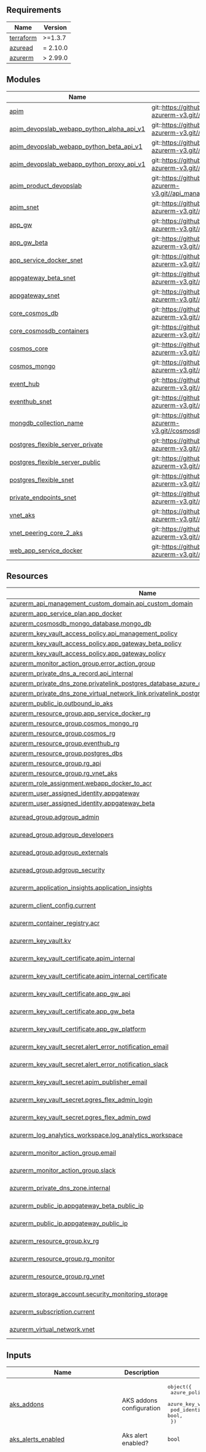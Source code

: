 <!-- markdownlint-disable -->
<!-- BEGINNING OF PRE-COMMIT-TERRAFORM DOCS HOOK -->
## Requirements

| Name | Version |
|------|---------|
| <a name="requirement_terraform"></a> [terraform](#requirement\_terraform) | >=1.3.7 |
| <a name="requirement_azuread"></a> [azuread](#requirement\_azuread) | = 2.10.0 |
| <a name="requirement_azurerm"></a> [azurerm](#requirement\_azurerm) | > 2.99.0 |

## Modules

| Name | Source | Version |
|------|--------|---------|
| <a name="module_apim"></a> [apim](#module\_apim) | git::https://github.com/pagopa/terraform-azurerm-v3.git//api_management | v4.1.0 |
| <a name="module_apim_devopslab_webapp_python_alpha_api_v1"></a> [apim\_devopslab\_webapp\_python\_alpha\_api\_v1](#module\_apim\_devopslab\_webapp\_python\_alpha\_api\_v1) | git::https://github.com/pagopa/terraform-azurerm-v3.git//api_management_api | v4.1.0 |
| <a name="module_apim_devopslab_webapp_python_beta_api_v1"></a> [apim\_devopslab\_webapp\_python\_beta\_api\_v1](#module\_apim\_devopslab\_webapp\_python\_beta\_api\_v1) | git::https://github.com/pagopa/terraform-azurerm-v3.git//api_management_api | v4.1.0 |
| <a name="module_apim_devopslab_webapp_python_proxy_api_v1"></a> [apim\_devopslab\_webapp\_python\_proxy\_api\_v1](#module\_apim\_devopslab\_webapp\_python\_proxy\_api\_v1) | git::https://github.com/pagopa/terraform-azurerm-v3.git//api_management_api | v4.1.0 |
| <a name="module_apim_product_devopslab"></a> [apim\_product\_devopslab](#module\_apim\_product\_devopslab) | git::https://github.com/pagopa/terraform-azurerm-v3.git//api_management_product | v4.1.0 |
| <a name="module_apim_snet"></a> [apim\_snet](#module\_apim\_snet) | git::https://github.com/pagopa/terraform-azurerm-v3.git//subnet | v4.1.0 |
| <a name="module_app_gw"></a> [app\_gw](#module\_app\_gw) | git::https://github.com/pagopa/terraform-azurerm-v3.git//app_gateway | v4.1.0 |
| <a name="module_app_gw_beta"></a> [app\_gw\_beta](#module\_app\_gw\_beta) | git::https://github.com/pagopa/terraform-azurerm-v3.git//app_gateway | v4.1.0 |
| <a name="module_app_service_docker_snet"></a> [app\_service\_docker\_snet](#module\_app\_service\_docker\_snet) | git::https://github.com/pagopa/terraform-azurerm-v3.git//subnet | v4.1.0 |
| <a name="module_appgateway_beta_snet"></a> [appgateway\_beta\_snet](#module\_appgateway\_beta\_snet) | git::https://github.com/pagopa/terraform-azurerm-v3.git//subnet | v4.1.0 |
| <a name="module_appgateway_snet"></a> [appgateway\_snet](#module\_appgateway\_snet) | git::https://github.com/pagopa/terraform-azurerm-v3.git//subnet | v4.1.0 |
| <a name="module_core_cosmos_db"></a> [core\_cosmos\_db](#module\_core\_cosmos\_db) | git::https://github.com/pagopa/terraform-azurerm-v3.git//cosmosdb_sql_database | v4.1.0 |
| <a name="module_core_cosmosdb_containers"></a> [core\_cosmosdb\_containers](#module\_core\_cosmosdb\_containers) | git::https://github.com/pagopa/terraform-azurerm-v3.git//cosmosdb_sql_container | v4.1.0 |
| <a name="module_cosmos_core"></a> [cosmos\_core](#module\_cosmos\_core) | git::https://github.com/pagopa/terraform-azurerm-v3.git//cosmosdb_account | v4.1.0 |
| <a name="module_cosmos_mongo"></a> [cosmos\_mongo](#module\_cosmos\_mongo) | git::https://github.com/pagopa/terraform-azurerm-v3.git//cosmosdb_account | v4.1.0 |
| <a name="module_event_hub"></a> [event\_hub](#module\_event\_hub) | git::https://github.com/pagopa/terraform-azurerm-v3.git//eventhub | v4.1.0 |
| <a name="module_eventhub_snet"></a> [eventhub\_snet](#module\_eventhub\_snet) | git::https://github.com/pagopa/terraform-azurerm-v3.git//subnet | v4.1.0 |
| <a name="module_mongdb_collection_name"></a> [mongdb\_collection\_name](#module\_mongdb\_collection\_name) | git::https://github.com/pagopa/terraform-azurerm-v3.git//cosmosdb_mongodb_collection | v4.1.0 |
| <a name="module_postgres_flexible_server_private"></a> [postgres\_flexible\_server\_private](#module\_postgres\_flexible\_server\_private) | git::https://github.com/pagopa/terraform-azurerm-v3.git//postgres_flexible_server | v4.1.0 |
| <a name="module_postgres_flexible_server_public"></a> [postgres\_flexible\_server\_public](#module\_postgres\_flexible\_server\_public) | git::https://github.com/pagopa/terraform-azurerm-v3.git//postgres_flexible_server | v4.1.0 |
| <a name="module_postgres_flexible_snet"></a> [postgres\_flexible\_snet](#module\_postgres\_flexible\_snet) | git::https://github.com/pagopa/terraform-azurerm-v3.git//subnet | v4.1.0 |
| <a name="module_private_endpoints_snet"></a> [private\_endpoints\_snet](#module\_private\_endpoints\_snet) | git::https://github.com/pagopa/terraform-azurerm-v3.git//subnet | v4.1.0 |
| <a name="module_vnet_aks"></a> [vnet\_aks](#module\_vnet\_aks) | git::https://github.com/pagopa/terraform-azurerm-v3.git//virtual_network | v4.1.0 |
| <a name="module_vnet_peering_core_2_aks"></a> [vnet\_peering\_core\_2\_aks](#module\_vnet\_peering\_core\_2\_aks) | git::https://github.com/pagopa/terraform-azurerm-v3.git//virtual_network_peering | v4.1.0 |
| <a name="module_web_app_service_docker"></a> [web\_app\_service\_docker](#module\_web\_app\_service\_docker) | git::https://github.com/pagopa/terraform-azurerm-v3.git//app_service | v4.1.0 |

## Resources

| Name | Type |
|------|------|
| [azurerm_api_management_custom_domain.api_custom_domain](https://registry.terraform.io/providers/hashicorp/azurerm/latest/docs/resources/api_management_custom_domain) | resource |
| [azurerm_app_service_plan.app_docker](https://registry.terraform.io/providers/hashicorp/azurerm/latest/docs/resources/app_service_plan) | resource |
| [azurerm_cosmosdb_mongo_database.mongo_db](https://registry.terraform.io/providers/hashicorp/azurerm/latest/docs/resources/cosmosdb_mongo_database) | resource |
| [azurerm_key_vault_access_policy.api_management_policy](https://registry.terraform.io/providers/hashicorp/azurerm/latest/docs/resources/key_vault_access_policy) | resource |
| [azurerm_key_vault_access_policy.app_gateway_beta_policy](https://registry.terraform.io/providers/hashicorp/azurerm/latest/docs/resources/key_vault_access_policy) | resource |
| [azurerm_key_vault_access_policy.app_gateway_policy](https://registry.terraform.io/providers/hashicorp/azurerm/latest/docs/resources/key_vault_access_policy) | resource |
| [azurerm_monitor_action_group.error_action_group](https://registry.terraform.io/providers/hashicorp/azurerm/latest/docs/resources/monitor_action_group) | resource |
| [azurerm_private_dns_a_record.api_internal](https://registry.terraform.io/providers/hashicorp/azurerm/latest/docs/resources/private_dns_a_record) | resource |
| [azurerm_private_dns_zone.privatelink_postgres_database_azure_com](https://registry.terraform.io/providers/hashicorp/azurerm/latest/docs/resources/private_dns_zone) | resource |
| [azurerm_private_dns_zone_virtual_network_link.privatelink_postgres_database_azure_com_vnet](https://registry.terraform.io/providers/hashicorp/azurerm/latest/docs/resources/private_dns_zone_virtual_network_link) | resource |
| [azurerm_public_ip.outbound_ip_aks](https://registry.terraform.io/providers/hashicorp/azurerm/latest/docs/resources/public_ip) | resource |
| [azurerm_resource_group.app_service_docker_rg](https://registry.terraform.io/providers/hashicorp/azurerm/latest/docs/resources/resource_group) | resource |
| [azurerm_resource_group.cosmos_mongo_rg](https://registry.terraform.io/providers/hashicorp/azurerm/latest/docs/resources/resource_group) | resource |
| [azurerm_resource_group.cosmos_rg](https://registry.terraform.io/providers/hashicorp/azurerm/latest/docs/resources/resource_group) | resource |
| [azurerm_resource_group.eventhub_rg](https://registry.terraform.io/providers/hashicorp/azurerm/latest/docs/resources/resource_group) | resource |
| [azurerm_resource_group.postgres_dbs](https://registry.terraform.io/providers/hashicorp/azurerm/latest/docs/resources/resource_group) | resource |
| [azurerm_resource_group.rg_api](https://registry.terraform.io/providers/hashicorp/azurerm/latest/docs/resources/resource_group) | resource |
| [azurerm_resource_group.rg_vnet_aks](https://registry.terraform.io/providers/hashicorp/azurerm/latest/docs/resources/resource_group) | resource |
| [azurerm_role_assignment.webapp_docker_to_acr](https://registry.terraform.io/providers/hashicorp/azurerm/latest/docs/resources/role_assignment) | resource |
| [azurerm_user_assigned_identity.appgateway](https://registry.terraform.io/providers/hashicorp/azurerm/latest/docs/resources/user_assigned_identity) | resource |
| [azurerm_user_assigned_identity.appgateway_beta](https://registry.terraform.io/providers/hashicorp/azurerm/latest/docs/resources/user_assigned_identity) | resource |
| [azuread_group.adgroup_admin](https://registry.terraform.io/providers/hashicorp/azuread/2.10.0/docs/data-sources/group) | data source |
| [azuread_group.adgroup_developers](https://registry.terraform.io/providers/hashicorp/azuread/2.10.0/docs/data-sources/group) | data source |
| [azuread_group.adgroup_externals](https://registry.terraform.io/providers/hashicorp/azuread/2.10.0/docs/data-sources/group) | data source |
| [azuread_group.adgroup_security](https://registry.terraform.io/providers/hashicorp/azuread/2.10.0/docs/data-sources/group) | data source |
| [azurerm_application_insights.application_insights](https://registry.terraform.io/providers/hashicorp/azurerm/latest/docs/data-sources/application_insights) | data source |
| [azurerm_client_config.current](https://registry.terraform.io/providers/hashicorp/azurerm/latest/docs/data-sources/client_config) | data source |
| [azurerm_container_registry.acr](https://registry.terraform.io/providers/hashicorp/azurerm/latest/docs/data-sources/container_registry) | data source |
| [azurerm_key_vault.kv](https://registry.terraform.io/providers/hashicorp/azurerm/latest/docs/data-sources/key_vault) | data source |
| [azurerm_key_vault_certificate.apim_internal](https://registry.terraform.io/providers/hashicorp/azurerm/latest/docs/data-sources/key_vault_certificate) | data source |
| [azurerm_key_vault_certificate.apim_internal_certificate](https://registry.terraform.io/providers/hashicorp/azurerm/latest/docs/data-sources/key_vault_certificate) | data source |
| [azurerm_key_vault_certificate.app_gw_api](https://registry.terraform.io/providers/hashicorp/azurerm/latest/docs/data-sources/key_vault_certificate) | data source |
| [azurerm_key_vault_certificate.app_gw_beta](https://registry.terraform.io/providers/hashicorp/azurerm/latest/docs/data-sources/key_vault_certificate) | data source |
| [azurerm_key_vault_certificate.app_gw_platform](https://registry.terraform.io/providers/hashicorp/azurerm/latest/docs/data-sources/key_vault_certificate) | data source |
| [azurerm_key_vault_secret.alert_error_notification_email](https://registry.terraform.io/providers/hashicorp/azurerm/latest/docs/data-sources/key_vault_secret) | data source |
| [azurerm_key_vault_secret.alert_error_notification_slack](https://registry.terraform.io/providers/hashicorp/azurerm/latest/docs/data-sources/key_vault_secret) | data source |
| [azurerm_key_vault_secret.apim_publisher_email](https://registry.terraform.io/providers/hashicorp/azurerm/latest/docs/data-sources/key_vault_secret) | data source |
| [azurerm_key_vault_secret.pgres_flex_admin_login](https://registry.terraform.io/providers/hashicorp/azurerm/latest/docs/data-sources/key_vault_secret) | data source |
| [azurerm_key_vault_secret.pgres_flex_admin_pwd](https://registry.terraform.io/providers/hashicorp/azurerm/latest/docs/data-sources/key_vault_secret) | data source |
| [azurerm_log_analytics_workspace.log_analytics_workspace](https://registry.terraform.io/providers/hashicorp/azurerm/latest/docs/data-sources/log_analytics_workspace) | data source |
| [azurerm_monitor_action_group.email](https://registry.terraform.io/providers/hashicorp/azurerm/latest/docs/data-sources/monitor_action_group) | data source |
| [azurerm_monitor_action_group.slack](https://registry.terraform.io/providers/hashicorp/azurerm/latest/docs/data-sources/monitor_action_group) | data source |
| [azurerm_private_dns_zone.internal](https://registry.terraform.io/providers/hashicorp/azurerm/latest/docs/data-sources/private_dns_zone) | data source |
| [azurerm_public_ip.appgateway_beta_public_ip](https://registry.terraform.io/providers/hashicorp/azurerm/latest/docs/data-sources/public_ip) | data source |
| [azurerm_public_ip.appgateway_public_ip](https://registry.terraform.io/providers/hashicorp/azurerm/latest/docs/data-sources/public_ip) | data source |
| [azurerm_resource_group.kv_rg](https://registry.terraform.io/providers/hashicorp/azurerm/latest/docs/data-sources/resource_group) | data source |
| [azurerm_resource_group.rg_monitor](https://registry.terraform.io/providers/hashicorp/azurerm/latest/docs/data-sources/resource_group) | data source |
| [azurerm_resource_group.rg_vnet](https://registry.terraform.io/providers/hashicorp/azurerm/latest/docs/data-sources/resource_group) | data source |
| [azurerm_storage_account.security_monitoring_storage](https://registry.terraform.io/providers/hashicorp/azurerm/latest/docs/data-sources/storage_account) | data source |
| [azurerm_subscription.current](https://registry.terraform.io/providers/hashicorp/azurerm/latest/docs/data-sources/subscription) | data source |
| [azurerm_virtual_network.vnet](https://registry.terraform.io/providers/hashicorp/azurerm/latest/docs/data-sources/virtual_network) | data source |

## Inputs

| Name | Description | Type | Default | Required |
|------|-------------|------|---------|:--------:|
| <a name="input_aks_addons"></a> [aks\_addons](#input\_aks\_addons) | AKS addons configuration | <pre>object({<br>    azure_policy                     = bool,<br>    azure_key_vault_secrets_provider = bool,<br>    pod_identity_enabled             = bool,<br>  })</pre> | <pre>{<br>  "azure_key_vault_secrets_provider": true,<br>  "azure_policy": true,<br>  "pod_identity_enabled": true<br>}</pre> | no |
| <a name="input_aks_alerts_enabled"></a> [aks\_alerts\_enabled](#input\_aks\_alerts\_enabled) | Aks alert enabled? | `bool` | `true` | no |
| <a name="input_aks_metric_alerts"></a> [aks\_metric\_alerts](#input\_aks\_metric\_alerts) | Map of name = criteria objects | <pre>map(object({<br>    # criteria.*.aggregation to be one of [Average Count Minimum Maximum Total]<br>    aggregation = string<br>    # "Insights.Container/pods" "Insights.Container/nodes"<br>    metric_namespace = string<br>    metric_name      = string<br>    # criteria.0.operator to be one of [Equals NotEquals GreaterThan GreaterThanOrEqual LessThan LessThanOrEqual]<br>    operator  = string<br>    threshold = number<br>    # Possible values are PT1M, PT5M, PT15M, PT30M and PT1H<br>    frequency = string<br>    # Possible values are PT1M, PT5M, PT15M, PT30M, PT1H, PT6H, PT12H and P1D.<br>    window_size = string<br><br>    dimension = list(object(<br>      {<br>        name     = string<br>        operator = string<br>        values   = list(string)<br>      }<br>    ))<br>  }))</pre> | <pre>{<br>  "container_cpu": {<br>    "aggregation": "Average",<br>    "dimension": [<br>      {<br>        "name": "kubernetes namespace",<br>        "operator": "Include",<br>        "values": [<br>          "*"<br>        ]<br>      },<br>      {<br>        "name": "controllerName",<br>        "operator": "Include",<br>        "values": [<br>          "*"<br>        ]<br>      }<br>    ],<br>    "frequency": "PT1M",<br>    "metric_name": "cpuExceededPercentage",<br>    "metric_namespace": "Insights.Container/containers",<br>    "operator": "GreaterThan",<br>    "threshold": 95,<br>    "window_size": "PT5M"<br>  },<br>  "container_memory": {<br>    "aggregation": "Average",<br>    "dimension": [<br>      {<br>        "name": "kubernetes namespace",<br>        "operator": "Include",<br>        "values": [<br>          "*"<br>        ]<br>      },<br>      {<br>        "name": "controllerName",<br>        "operator": "Include",<br>        "values": [<br>          "*"<br>        ]<br>      }<br>    ],<br>    "frequency": "PT1M",<br>    "metric_name": "memoryWorkingSetExceededPercentage",<br>    "metric_namespace": "Insights.Container/containers",<br>    "operator": "GreaterThan",<br>    "threshold": 95,<br>    "window_size": "PT5M"<br>  },<br>  "container_oom": {<br>    "aggregation": "Average",<br>    "dimension": [<br>      {<br>        "name": "kubernetes namespace",<br>        "operator": "Include",<br>        "values": [<br>          "*"<br>        ]<br>      },<br>      {<br>        "name": "controllerName",<br>        "operator": "Include",<br>        "values": [<br>          "*"<br>        ]<br>      }<br>    ],<br>    "frequency": "PT1M",<br>    "metric_name": "oomKilledContainerCount",<br>    "metric_namespace": "Insights.Container/pods",<br>    "operator": "GreaterThan",<br>    "threshold": 0,<br>    "window_size": "PT1M"<br>  },<br>  "container_restart": {<br>    "aggregation": "Average",<br>    "dimension": [<br>      {<br>        "name": "kubernetes namespace",<br>        "operator": "Include",<br>        "values": [<br>          "*"<br>        ]<br>      },<br>      {<br>        "name": "controllerName",<br>        "operator": "Include",<br>        "values": [<br>          "*"<br>        ]<br>      }<br>    ],<br>    "frequency": "PT1M",<br>    "metric_name": "restartingContainerCount",<br>    "metric_namespace": "Insights.Container/pods",<br>    "operator": "GreaterThan",<br>    "threshold": 0,<br>    "window_size": "PT1M"<br>  },<br>  "node_cpu": {<br>    "aggregation": "Average",<br>    "dimension": [<br>      {<br>        "name": "host",<br>        "operator": "Include",<br>        "values": [<br>          "*"<br>        ]<br>      }<br>    ],<br>    "frequency": "PT1M",<br>    "metric_name": "cpuUsagePercentage",<br>    "metric_namespace": "Insights.Container/nodes",<br>    "operator": "GreaterThan",<br>    "threshold": 80,<br>    "window_size": "PT5M"<br>  },<br>  "node_disk": {<br>    "aggregation": "Average",<br>    "dimension": [<br>      {<br>        "name": "host",<br>        "operator": "Include",<br>        "values": [<br>          "*"<br>        ]<br>      },<br>      {<br>        "name": "device",<br>        "operator": "Include",<br>        "values": [<br>          "*"<br>        ]<br>      }<br>    ],<br>    "frequency": "PT1M",<br>    "metric_name": "DiskUsedPercentage",<br>    "metric_namespace": "Insights.Container/nodes",<br>    "operator": "GreaterThan",<br>    "threshold": 80,<br>    "window_size": "PT5M"<br>  },<br>  "node_memory": {<br>    "aggregation": "Average",<br>    "dimension": [<br>      {<br>        "name": "host",<br>        "operator": "Include",<br>        "values": [<br>          "*"<br>        ]<br>      }<br>    ],<br>    "frequency": "PT1M",<br>    "metric_name": "memoryWorkingSetPercentage",<br>    "metric_namespace": "Insights.Container/nodes",<br>    "operator": "GreaterThan",<br>    "threshold": 80,<br>    "window_size": "PT5M"<br>  },<br>  "node_not_ready": {<br>    "aggregation": "Average",<br>    "dimension": [<br>      {<br>        "name": "status",<br>        "operator": "Include",<br>        "values": [<br>          "NotReady"<br>        ]<br>      }<br>    ],<br>    "frequency": "PT1M",<br>    "metric_name": "nodesCount",<br>    "metric_namespace": "Insights.Container/nodes",<br>    "operator": "GreaterThan",<br>    "threshold": 0,<br>    "window_size": "PT5M"<br>  },<br>  "pods_failed": {<br>    "aggregation": "Average",<br>    "dimension": [<br>      {<br>        "name": "phase",<br>        "operator": "Include",<br>        "values": [<br>          "Failed"<br>        ]<br>      }<br>    ],<br>    "frequency": "PT1M",<br>    "metric_name": "podCount",<br>    "metric_namespace": "Insights.Container/pods",<br>    "operator": "GreaterThan",<br>    "threshold": 0,<br>    "window_size": "PT5M"<br>  },<br>  "pods_ready": {<br>    "aggregation": "Average",<br>    "dimension": [<br>      {<br>        "name": "kubernetes namespace",<br>        "operator": "Include",<br>        "values": [<br>          "*"<br>        ]<br>      },<br>      {<br>        "name": "controllerName",<br>        "operator": "Include",<br>        "values": [<br>          "*"<br>        ]<br>      }<br>    ],<br>    "frequency": "PT1M",<br>    "metric_name": "PodReadyPercentage",<br>    "metric_namespace": "Insights.Container/pods",<br>    "operator": "LessThan",<br>    "threshold": 80,<br>    "window_size": "PT5M"<br>  }<br>}</pre> | no |
| <a name="input_aks_networks"></a> [aks\_networks](#input\_aks\_networks) | VNETs configuration for AKS | <pre>list(<br>    object({<br>      domain_name = string<br>      vnet_cidr   = list(string)<br>    })<br>  )</pre> | n/a | yes |
| <a name="input_aks_num_outbound_ips"></a> [aks\_num\_outbound\_ips](#input\_aks\_num\_outbound\_ips) | How many outbound ips allocate for AKS cluster | `number` | `1` | no |
| <a name="input_aks_private_cluster_enabled"></a> [aks\_private\_cluster\_enabled](#input\_aks\_private\_cluster\_enabled) | Enable or not public visibility of AKS | `bool` | `false` | no |
| <a name="input_aks_system_node_pool"></a> [aks\_system\_node\_pool](#input\_aks\_system\_node\_pool) | AKS node pool system configuration | <pre>object({<br>    name            = string,<br>    vm_size         = string,<br>    os_disk_type    = string,<br>    os_disk_size_gb = string,<br>    node_count_min  = number,<br>    node_count_max  = number,<br>    node_labels     = map(any),<br>    node_tags       = map(any)<br>  })</pre> | n/a | yes |
| <a name="input_aks_user_node_pool"></a> [aks\_user\_node\_pool](#input\_aks\_user\_node\_pool) | AKS node pool user configuration | <pre>object({<br>    enabled         = bool,<br>    name            = string,<br>    vm_size         = string,<br>    os_disk_type    = string,<br>    os_disk_size_gb = string,<br>    node_count_min  = number,<br>    node_count_max  = number,<br>    node_labels     = map(any),<br>    node_taints     = list(string),<br>    node_tags       = map(any),<br>  })</pre> | n/a | yes |
| <a name="input_apim_api_internal_certificate_name"></a> [apim\_api\_internal\_certificate\_name](#input\_apim\_api\_internal\_certificate\_name) | KeyVault certificate name | `string` | n/a | yes |
| <a name="input_apim_publisher_name"></a> [apim\_publisher\_name](#input\_apim\_publisher\_name) | Apim publisher name | `string` | `""` | no |
| <a name="input_apim_sku"></a> [apim\_sku](#input\_apim\_sku) | APIM SKU type | `string` | `"Developer_1"` | no |
| <a name="input_app_gateway_alerts_enabled"></a> [app\_gateway\_alerts\_enabled](#input\_app\_gateway\_alerts\_enabled) | Enable alerts | `bool` | `false` | no |
| <a name="input_app_gateway_api_certificate_name"></a> [app\_gateway\_api\_certificate\_name](#input\_app\_gateway\_api\_certificate\_name) | Application gateway api certificate name on Key Vault | `string` | n/a | yes |
| <a name="input_app_gateway_beta_certificate_name"></a> [app\_gateway\_beta\_certificate\_name](#input\_app\_gateway\_beta\_certificate\_name) | Application gateway beta certificate name on Key Vault | `string` | n/a | yes |
| <a name="input_app_gateway_is_enabled"></a> [app\_gateway\_is\_enabled](#input\_app\_gateway\_is\_enabled) | Enable App GW Beta | `bool` | `false` | no |
| <a name="input_app_gateway_max_capacity"></a> [app\_gateway\_max\_capacity](#input\_app\_gateway\_max\_capacity) | n/a | `number` | `2` | no |
| <a name="input_app_gateway_min_capacity"></a> [app\_gateway\_min\_capacity](#input\_app\_gateway\_min\_capacity) | n/a | `number` | `0` | no |
| <a name="input_app_gateway_sku_name"></a> [app\_gateway\_sku\_name](#input\_app\_gateway\_sku\_name) | SKU Name of the App GW | `string` | `"Standard_v2"` | no |
| <a name="input_app_gateway_sku_tier"></a> [app\_gateway\_sku\_tier](#input\_app\_gateway\_sku\_tier) | SKU tier of the App GW | `string` | `"Standard_v2"` | no |
| <a name="input_app_gateway_waf_enabled"></a> [app\_gateway\_waf\_enabled](#input\_app\_gateway\_waf\_enabled) | Enable WAF | `bool` | `false` | no |
| <a name="input_app_gw_beta_is_enabled"></a> [app\_gw\_beta\_is\_enabled](#input\_app\_gw\_beta\_is\_enabled) | Enable App GW Beta | `bool` | `false` | no |
| <a name="input_cidr_subnet_apim"></a> [cidr\_subnet\_apim](#input\_cidr\_subnet\_apim) | Address prefixes subnet api management. | `list(string)` | `null` | no |
| <a name="input_cidr_subnet_app_docker"></a> [cidr\_subnet\_app\_docker](#input\_cidr\_subnet\_app\_docker) | Subnet web app docker. | `list(string)` | n/a | yes |
| <a name="input_cidr_subnet_appgateway"></a> [cidr\_subnet\_appgateway](#input\_cidr\_subnet\_appgateway) | Application gateway address space. | `list(string)` | n/a | yes |
| <a name="input_cidr_subnet_appgateway_beta"></a> [cidr\_subnet\_appgateway\_beta](#input\_cidr\_subnet\_appgateway\_beta) | Application gateway beta address space. | `list(string)` | n/a | yes |
| <a name="input_cidr_subnet_azdoa"></a> [cidr\_subnet\_azdoa](#input\_cidr\_subnet\_azdoa) | Azure DevOps agent network address space. | `list(string)` | n/a | yes |
| <a name="input_cidr_subnet_eventhub"></a> [cidr\_subnet\_eventhub](#input\_cidr\_subnet\_eventhub) | Eventhub network address space. | `list(string)` | n/a | yes |
| <a name="input_cidr_subnet_flex_dbms"></a> [cidr\_subnet\_flex\_dbms](#input\_cidr\_subnet\_flex\_dbms) | Subnet cidr postgres flex. | `list(string)` | n/a | yes |
| <a name="input_cidr_subnet_k8s"></a> [cidr\_subnet\_k8s](#input\_cidr\_subnet\_k8s) | Subnet cluster kubernetes. | `list(string)` | n/a | yes |
| <a name="input_cidr_subnet_private_endpoints"></a> [cidr\_subnet\_private\_endpoints](#input\_cidr\_subnet\_private\_endpoints) | Subnet cidr postgres flex. | `list(string)` | n/a | yes |
| <a name="input_cidr_subnet_vpn"></a> [cidr\_subnet\_vpn](#input\_cidr\_subnet\_vpn) | Subnet cidr postgres flex. | `list(string)` | n/a | yes |
| <a name="input_cidr_vnet"></a> [cidr\_vnet](#input\_cidr\_vnet) | Virtual network address space. | `list(string)` | n/a | yes |
| <a name="input_dns_default_ttl_sec"></a> [dns\_default\_ttl\_sec](#input\_dns\_default\_ttl\_sec) | value | `number` | `3600` | no |
| <a name="input_domain"></a> [domain](#input\_domain) | n/a | `string` | n/a | yes |
| <a name="input_ehns_auto_inflate_enabled"></a> [ehns\_auto\_inflate\_enabled](#input\_ehns\_auto\_inflate\_enabled) | Is Auto Inflate enabled for the EventHub Namespace? | `bool` | `false` | no |
| <a name="input_ehns_capacity"></a> [ehns\_capacity](#input\_ehns\_capacity) | Specifies the Capacity / Throughput Units for a Standard SKU namespace. | `number` | `null` | no |
| <a name="input_ehns_maximum_throughput_units"></a> [ehns\_maximum\_throughput\_units](#input\_ehns\_maximum\_throughput\_units) | Specifies the maximum number of throughput units when Auto Inflate is Enabled | `number` | `null` | no |
| <a name="input_ehns_sku_name"></a> [ehns\_sku\_name](#input\_ehns\_sku\_name) | Defines which tier to use. | `string` | `"Basic"` | no |
| <a name="input_ehns_zone_redundant"></a> [ehns\_zone\_redundant](#input\_ehns\_zone\_redundant) | Specifies if the EventHub Namespace should be Zone Redundant (created across Availability Zones). | `bool` | `false` | no |
| <a name="input_env"></a> [env](#input\_env) | n/a | `string` | n/a | yes |
| <a name="input_env_short"></a> [env\_short](#input\_env\_short) | n/a | `string` | n/a | yes |
| <a name="input_eventhubs"></a> [eventhubs](#input\_eventhubs) | A list of event hubs to add to namespace for BPD application. | <pre>list(object({<br>    name              = string<br>    partitions        = number<br>    message_retention = number<br>    consumers         = list(string)<br>    keys = list(object({<br>      name   = string<br>      listen = bool<br>      send   = bool<br>      manage = bool<br>    }))<br>  }))</pre> | `[]` | no |
| <a name="input_external_domain"></a> [external\_domain](#input\_external\_domain) | Domain for delegation | `string` | `null` | no |
| <a name="input_is_web_app_service_docker_enabled"></a> [is\_web\_app\_service\_docker\_enabled](#input\_is\_web\_app\_service\_docker\_enabled) | Enable or disable this resources | `bool` | n/a | yes |
| <a name="input_key_vault_name"></a> [key\_vault\_name](#input\_key\_vault\_name) | Key Vault name | `string` | `""` | no |
| <a name="input_key_vault_rg_name"></a> [key\_vault\_rg\_name](#input\_key\_vault\_rg\_name) | Key Vault - rg name | `string` | `""` | no |
| <a name="input_kubernetes_version"></a> [kubernetes\_version](#input\_kubernetes\_version) | Kubernetes version of cluster aks | `string` | n/a | yes |
| <a name="input_lab_dns_zone_prefix"></a> [lab\_dns\_zone\_prefix](#input\_lab\_dns\_zone\_prefix) | The dns subdomain. | `string` | `null` | no |
| <a name="input_location"></a> [location](#input\_location) | n/a | `string` | `"westeurope"` | no |
| <a name="input_location_short"></a> [location\_short](#input\_location\_short) | Location short like eg: neu, weu.. | `string` | n/a | yes |
| <a name="input_lock_enable"></a> [lock\_enable](#input\_lock\_enable) | Apply locks to block accedentaly deletions. | `bool` | `false` | no |
| <a name="input_pgflex_private_config"></a> [pgflex\_private\_config](#input\_pgflex\_private\_config) | Configuration parameter for postgres flexible private | <pre>object({<br>    enabled = bool<br>  })</pre> | n/a | yes |
| <a name="input_pgflex_public_config"></a> [pgflex\_public\_config](#input\_pgflex\_public\_config) | Configuration parameter for postgres flexible public | <pre>object({<br>    enabled = bool<br>  })</pre> | n/a | yes |
| <a name="input_pgflex_public_metric_alerts"></a> [pgflex\_public\_metric\_alerts](#input\_pgflex\_public\_metric\_alerts) | Map of name = criteria objects | <pre>map(object({<br>    # criteria.*.aggregation to be one of [Average Count Minimum Maximum Total]<br>    aggregation = string<br>    # "Insights.Container/pods" "Insights.Container/nodes"<br>    metric_namespace = string<br>    metric_name      = string<br>    # criteria.0.operator to be one of [Equals NotEquals GreaterThan GreaterThanOrEqual LessThan LessThanOrEqual]<br>    operator  = string<br>    threshold = number<br>    # Possible values are PT1M, PT5M, PT15M, PT30M and PT1H<br>    frequency = string<br>    # Possible values are PT1M, PT5M, PT15M, PT30M, PT1H, PT6H, PT12H and P1D.<br>    window_size = string<br>    # severity: The severity of this Metric Alert. Possible values are 0, 1, 2, 3 and 4. Defaults to 3. Lower is worst<br>    severity = number<br>  }))</pre> | <pre>{<br>  "active_connections": {<br>    "aggregation": "Average",<br>    "frequency": "PT1M",<br>    "metric_name": "active_connections",<br>    "metric_namespace": "Microsoft.DBforPostgreSQL/flexibleServers",<br>    "operator": "GreaterThan",<br>    "severity": 2,<br>    "threshold": 80,<br>    "window_size": "PT5M"<br>  },<br>  "connections_failed": {<br>    "aggregation": "Total",<br>    "frequency": "PT1M",<br>    "metric_name": "connections_failed",<br>    "metric_namespace": "Microsoft.DBforPostgreSQL/flexibleServers",<br>    "operator": "GreaterThan",<br>    "severity": 2,<br>    "threshold": 80,<br>    "window_size": "PT5M"<br>  },<br>  "cpu_percent": {<br>    "aggregation": "Average",<br>    "frequency": "PT1M",<br>    "metric_name": "cpu_percent",<br>    "metric_namespace": "Microsoft.DBforPostgreSQL/flexibleServers",<br>    "operator": "GreaterThan",<br>    "severity": 2,<br>    "threshold": 80,<br>    "window_size": "PT5M"<br>  },<br>  "memory_percent": {<br>    "aggregation": "Average",<br>    "frequency": "PT1M",<br>    "metric_name": "memory_percent",<br>    "metric_namespace": "Microsoft.DBforPostgreSQL/flexibleServers",<br>    "operator": "GreaterThan",<br>    "severity": 2,<br>    "threshold": 80,<br>    "window_size": "PT5M"<br>  },<br>  "storage_percent": {<br>    "aggregation": "Average",<br>    "frequency": "PT1M",<br>    "metric_name": "storage_percent",<br>    "metric_namespace": "Microsoft.DBforPostgreSQL/flexibleServers",<br>    "operator": "GreaterThan",<br>    "severity": 2,<br>    "threshold": 80,<br>    "window_size": "PT5M"<br>  }<br>}</pre> | no |
| <a name="input_postgres_private_endpoint_enabled"></a> [postgres\_private\_endpoint\_enabled](#input\_postgres\_private\_endpoint\_enabled) | Enabled private comunication for postgres flexible | `bool` | n/a | yes |
| <a name="input_prefix"></a> [prefix](#input\_prefix) | n/a | `string` | `"dvopla"` | no |
| <a name="input_prod_dns_zone_prefix"></a> [prod\_dns\_zone\_prefix](#input\_prod\_dns\_zone\_prefix) | The dns subdomain. | `string` | `null` | no |
| <a name="input_reverse_proxy_ip"></a> [reverse\_proxy\_ip](#input\_reverse\_proxy\_ip) | AKS external ip. Also the ingress-nginx-controller external ip. Value known after installing the ingress controller. | `string` | `"127.0.0.1"` | no |
| <a name="input_tags"></a> [tags](#input\_tags) | n/a | `map(any)` | <pre>{<br>  "CreatedBy": "Terraform"<br>}</pre> | no |
| <a name="input_vpn_pip_sku"></a> [vpn\_pip\_sku](#input\_vpn\_pip\_sku) | VPN GW PIP SKU | `string` | `"Basic"` | no |
| <a name="input_vpn_sku"></a> [vpn\_sku](#input\_vpn\_sku) | VPN Gateway SKU | `string` | `"VpnGw1"` | no |

## Outputs

No outputs.
<!-- END OF PRE-COMMIT-TERRAFORM DOCS HOOK -->
